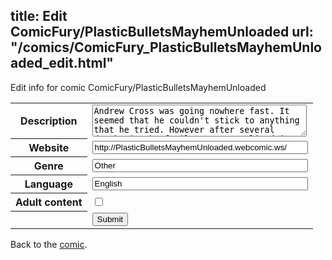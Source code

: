 title: Edit ComicFury/PlasticBulletsMayhemUnloaded
url: "/comics/ComicFury_PlasticBulletsMayhemUnloaded_edit.html"
---
Edit info for comic ComicFury/PlasticBulletsMayhemUnloaded

<form name="comic" action="http://gaepostmail.appspot.com/comic/" method="post">
<table class="comicinfo">
<tr>
<th>Description</th><td><textarea name="description" cols="40" rows="3">Andrew Cross was going nowhere fast. It seemed that he couldn't stick to anything that he tried. However after several deaths in the family, Cross realized just how short life truly is. Determined to leave his mark on the world before he dies, Cross and his friends enter the Mayhem Unloaded tournament. A brutal combat simulator, where there can only be one victor.</textarea></td>
</tr>
<tr>
<th>Website</th><td><input type="text" name="url" value="http://PlasticBulletsMayhemUnloaded.webcomic.ws/" size="40"/></td>
</tr>
<tr>
<th>Genre</th><td><input type="text" name="genre" value="Other" size="40"/></td>
</tr>
<tr>
<th>Language</th><td><input type="text" name="language" value="English" size="40"/></td>
</tr>
<tr>
<th>Adult content</th><td><input type="checkbox" name="adult" value="adult" /></td>
</tr>
<tr>
<th></th><td>
<input type="hidden" name="comic" value="ComicFury_PlasticBulletsMayhemUnloaded" />
<input type="submit" name="submit" value="Submit" />
</td>
</tr>
</table>
</form>

Back to the [comic](ComicFury_PlasticBulletsMayhemUnloaded.html).
